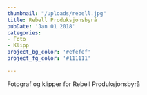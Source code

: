 ```yaml
---
thumbnail: "/uploads/rebell.jpg"
title: Rebell Produksjonsbyrå
pubDate: 'Jan 01 2018'
categories:
- Foto
- Klipp
project_bg_color: '#efefef'
project_fg_color: '#111111'

---
```

Fotograf og klipper for Rebell Produksjonsbyrå
